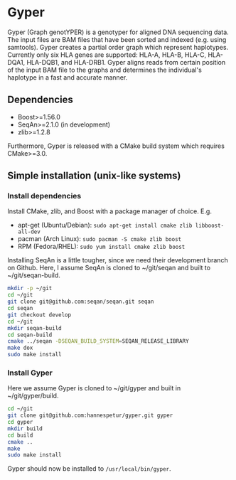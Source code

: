 # Gyper
Gyper (Graph genotYPER) is a genotyper for aligned DNA sequencing data. The input files are BAM files that have been sorted and indexed (e.g. using samtools). Gyper creates a partial order graph which represent haplotypes. Currently only six HLA genes are supported: HLA-A, HLA-B, HLA-C, HLA-DQA1, HLA-DQB1, and HLA-DRB1. Gyper aligns reads from certain position of the input BAM file to the graphs and determines the individual's haplotype in a fast and accurate manner.

## Dependencies
* Boost>=1.56.0
* SeqAn>=2.1.0 (in development)
* zlib>=1.2.8

Furthermore, Gyper is released with a CMake build system which requires CMake>=3.0.

## Simple installation (unix-like systems)
### Install dependencies
Install CMake, zlib, and Boost with a package manager of choice. E.g.

* apt-get (Ubuntu/Debian): `sudo apt-get install cmake zlib libboost-all-dev`
* pacman (Arch Linux): `sudo pacman -S cmake zlib boost`
* RPM (Fedora/RHEL): `sudo yum install cmake zlib boost`

Installing SeqAn is a little tougher, since we need their development branch on Github. Here, I assume SeqAn is cloned to ~/git/seqan and built to ~/git/seqan-build.

```sh
mkdir -p ~/git
cd ~/git
git clone git@github.com:seqan/seqan.git seqan
cd seqan
git checkout develop
cd ~/git
mkdir seqan-build
cd seqan-build
cmake ../seqan -DSEQAN_BUILD_SYSTEM=SEQAN_RELEASE_LIBRARY
make dox
sudo make install
```

### Install Gyper
Here we assume Gyper is cloned to ~/git/gyper and built in ~/git/gyper/build. 

```sh
cd ~/git
git clone git@github.com:hannespetur/gyper.git gyper
cd gyper
mkdir build
cd build
cmake ..
make
sudo make install
```

Gyper should now be installed to `/usr/local/bin/gyper`.
